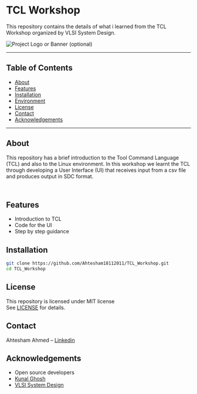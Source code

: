 # TCL Workshop

This repository contains the details of what i learned from the TCL Workshop organized by VLSI System Design.

![Project Logo or Banner (optional)](https://www.vlsisystemdesign.com/wp-content/uploads/2025/04/tcl_banner1.png.webp)

---

## Table of Contents

- [About](#about)
- [Features](#features)
- [Installation](#installation)
- [Environment](#environment)
- [License](#license)
- [Contact](#contact)
- [Acknowledgements](#acknowledgements)

---

## About

This repository has a brief introduction to the Tool Command Language (TCL) and also to the Linux environment. In this workshop we learnt the TCL through developing a User Interface (UI) that receives input from a csv file and produces output in SDC format.
```
                                                                
```
## Features

- Introduction to TCL
- Code for the UI
- Step by step guidance

## Installation

```bash
git clone https://github.com/Ahtesham18112011/TCL_Workshop.git
cd TCL_Workshop
```

## License

This repository is licensed under MIT license  
See [LICENSE](LICENSE) for details.

## Contact

Ahtesham Ahmed – [Linkedin](https://www.linkedin.com/in/ahtesham-ahmed-779845365/) 

## Acknowledgements

- Open source developers
- [Kunal Ghosh](https://www.linkedin.com/in/kunal-ghosh-vlsisystemdesign-com-28084836/)
- [VLSI System Design](https://www.linkedin.com/in/vlsi-system-design-aa252365/)
